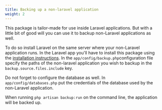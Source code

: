 ```yaml
---
title: Backing up a non-laravel application
weight: 2
---
```


This package is tailor-made for use inside Laravel applications. But with a little bit of good will you can use it to backup non-Laravel applications as well.

To do so install Laravel on the same server where your non-Laravel application runs. In the Laravel app you'll have to install this package using the [installation instructions](/laravel-backup/v7/installation-and-setup). In the `app/config/backup.php`configuration file specify the paths of the non-laravel application you wish to backup in the `backup.source.files.include` key.

Do not forget to configure the database as well. In `app/config/databases.php` put the credentials of the database used by the non-Laravel application.

When running `php artisan backup:run` on the command line, the application will be backed up.



